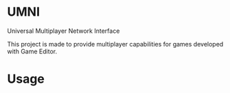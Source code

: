 # UMNI
Universal Multiplayer Network Interface

This project is made to provide multiplayer capabilities for games developed with Game Editor.

# Usage
